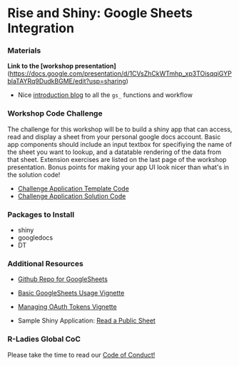 # Rise and Shiny: Google Sheets Integration

### Materials
**Link to the [workshop presentation]**(https://docs.google.com/presentation/d/1CVsZhCkWTmhp_xp3TOisqqiGYPblaTAYRq9DudkBGME/edit?usp=sharing)

- Nice [introduction blog](https://datascienceplus.com/how-to-use-googlesheets-to-connect-r-to-google-sheets/?utm_content=buffer3c4aa&utm_medium=social&utm_source=twitter.com&utm_campaign=buffer) to all the `gs_` functions and workflow

### Workshop Code Challenge

The challenge for this workshop will be to build a shiny app that can access, read and display a sheet from your personal google docs account. Basic app components should include an input textbox for specifiying the name of the sheet you want to lookup, and a datatable rendering of the data from that sheet. Extension exercises are listed on the last page of the workshop presentation. Bonus points for making your app UI look nicer than what's in the solution code!

- [Challenge Application Template Code](https://github.com/rladies/meetup-presentations_dc/tree/master/RiseAndShiny/January2018/WorkshopChallengeTemplate)
- [Challenge Application Solution Code](https://github.com/rladies/meetup-presentations_dc/tree/master/RiseAndShiny/January2018/WorkshopChallengeSolution)

### Packages to Install
- shiny
- googledocs
- DT

### Additional Resources

- [Github Repo for GoogleSheets](https://github.com/jennybc/googlesheets)
- [Basic GoogleSheets Usage Vignette](https://rawgit.com/jennybc/googlesheets/master/vignettes/basic-usage.html)
- [Managing OAuth Tokens Vignette](https://rawgit.com/jennybc/googlesheets/master/vignettes/managing-auth-tokens.html)

- Sample Shiny Application: [Read a Public Sheet](https://jennybc.shinyapps.io/01_read-public-sheet/)

### R-Ladies Global CoC

Please take the time to read our [Code of Conduct!](https://github.com/rladies/starter-kit/wiki/Code-of-Conduct)
